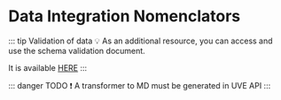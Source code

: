 <script setup>
import OpenApiToMarkdown from '../../../.components/OpenApiToMarkdown.vue'
</script>

# Data Integration Nomenclators

::: tip Validation of data :bulb:
As an additional resource, you can access and use the schema validation document.

It is available [HERE](http://cloud.uvesolutions.com/)
:::

::: danger TODO :exclamation:
A transformer to MD must be generated in UVE API
:::

<OpenApiToMarkdown url="/dataIntegration.json" />